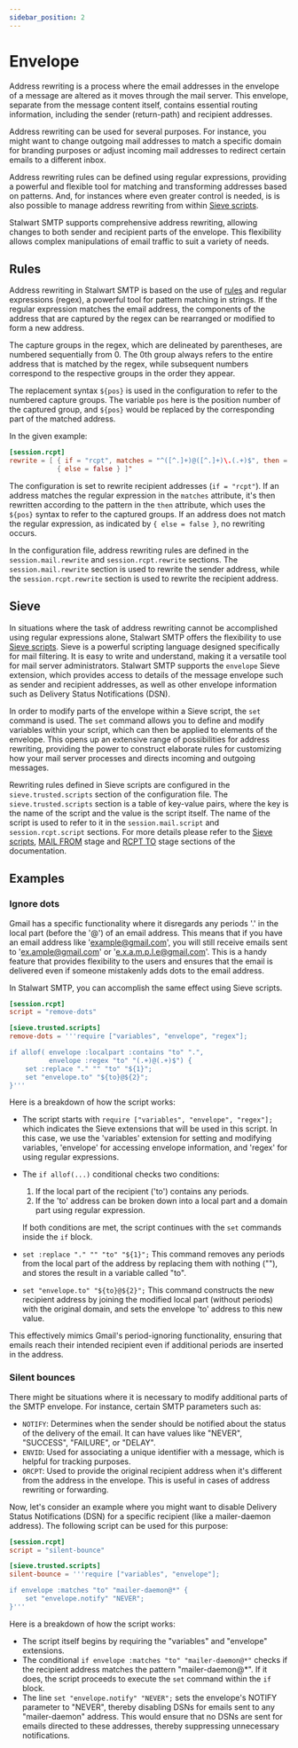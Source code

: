 ```yaml
---
sidebar_position: 2
---
```


# Envelope

Address rewriting is a process where the email addresses in the envelope of a message are altered as it moves through the mail server. This envelope, separate from the message content itself, contains essential routing information, including the sender (return-path) and recipient addresses.

Address rewriting can be used for several purposes. For instance, you might want to change outgoing mail addresses to match a specific domain for branding purposes or adjust incoming mail addresses to redirect certain emails to a different inbox.

Address rewriting rules can be defined using regular expressions, providing a powerful and flexible tool for matching and transforming addresses based on patterns. And, for instances where even greater control is needed, is is also possible to manage address rewriting from within [Sieve scripts](/docs/sieve/overview).

Stalwart SMTP supports comprehensive address rewriting, allowing changes to both sender and recipient parts of the envelope. This flexibility allows complex manipulations of email traffic to suit a variety of needs. 

## Rules

Address rewriting in Stalwart SMTP is based on the use of [rules](/docs/configuration/overview/rules/syntax) and regular expressions (regex), a powerful tool for pattern matching in strings. If the regular expression matches the email address, the components of the address that are captured by the regex can be rearranged or modified to form a new address.

The capture groups in the regex, which are delineated by parentheses, are numbered sequentially from 0. The 0th group always refers to the entire address that is matched by the regex, while subsequent numbers correspond to the respective groups in the order they appear.

The replacement syntax `${pos}` is used in the configuration to refer to the numbered capture groups. The variable `pos` here is the position number of the captured group, and `${pos}` would be replaced by the corresponding part of the matched address.

In the given example:

```toml
[session.rcpt]
rewrite = [ { if = "rcpt", matches = "^([^.]+)@([^.]+)\.(.+)$", then = "${1}+${2}@${3}" }, 
            { else = false } ]"
```

The configuration is set to rewrite recipient addresses (`if = "rcpt"`). If an address matches the regular expression in the `matches` attribute, it's then rewritten according to the pattern in the `then` attribute, which uses the `${pos}` syntax to refer to the captured groups. If an address does not match the regular expression, as indicated by `{ else = false }`, no rewriting occurs.

In the configuration file, address rewriting rules are defined in the `session.mail.rewrite` and `session.rcpt.rewrite` sections. The `session.mail.rewrite` section is used to rewrite the sender address, while the `session.rcpt.rewrite` section is used to rewrite the recipient address.

## Sieve

In situations where the task of address rewriting cannot be accomplished using regular expressions alone, Stalwart SMTP offers the flexibility to use [Sieve scripts](/docs/sieve/overview). Sieve is a powerful scripting language designed specifically for mail filtering. It is easy to write and understand, making it a versatile tool for mail server administrators. Stalwart SMTP supports the `envelope` Sieve extension, which provides access to details of the message envelope such as sender and recipient addresses, as well as other envelope information such as Delivery Status Notifications (DSN).

In order to modify parts of the envelope within a Sieve script, the `set` command is used. The `set` command allows you to define and modify variables within your script, which can then be applied to elements of the envelope. This opens up an extensive range of possibilities for address rewriting, providing the power to construct elaborate rules for customizing how your mail server processes and directs incoming and outgoing messages.

Rewriting rules defined in Sieve scripts are configured in the `sieve.trusted.scripts` section of the configuration file. The `sieve.trusted.scripts` section is a table of key-value pairs, where the key is the name of the script and the value is the script itself. The name of the script is used to refer to it in the `session.mail.script` and `session.rcpt.script` sections. For more details please refer to the [Sieve scripts](/docs/sieve/overview), [MAIL FROM](/docs/smtp/inbound/mail) stage and [RCPT TO](/docs/smtp/inbound/rcpt) stage sections of the documentation.

## Examples

### Ignore dots

Gmail has a specific functionality where it disregards any periods '.' in the local part (before the '@') of an email address. This means that if you have an email address like 'example@gmail.com', you will still receive emails sent to 'ex.ample@gmail.com' or 'e.x.a.m.p.l.e@gmail.com'. This is a handy feature that provides flexibility to the users and ensures that the email is delivered even if someone mistakenly adds dots to the email address.

In Stalwart SMTP, you can accomplish the same effect using Sieve scripts. 

```toml
[session.rcpt]
script = "remove-dots"

[sieve.trusted.scripts]
remove-dots = '''require ["variables", "envelope", "regex"];

if allof( envelope :localpart :contains "to" ".",
          envelope :regex "to" "(.+)@(.+)$") {
    set :replace "." "" "to" "${1}";
    set "envelope.to" "${to}@${2}";
}'''

```

Here is a breakdown of how the script works:

- The script starts with `require ["variables", "envelope", "regex"];` which indicates the Sieve extensions that will be used in this script. In this case, we use the 'variables' extension for setting and modifying variables, 'envelope' for accessing envelope information, and 'regex' for using regular expressions.

- The `if allof(...)` conditional checks two conditions:
    1. If the local part of the recipient ('to') contains any periods.
    2. If the 'to' address can be broken down into a local part and a domain part using regular expression.

    If both conditions are met, the script continues with the `set` commands inside the `if` block.

- `set :replace "." "" "to" "${1}";` This command removes any periods from the local part of the address by replacing them with nothing (""), and stores the result in a variable called "to".
- `set "envelope.to" "${to}@${2}";` This command constructs the new recipient address by joining the modified local part (without periods) with the original domain, and sets the envelope 'to' address to this new value.

This effectively mimics Gmail's period-ignoring functionality, ensuring that emails reach their intended recipient even if additional periods are inserted in the address.


### Silent bounces

There might be situations where it is necessary to modify additional parts of the SMTP envelope. For instance, certain SMTP parameters such as:

- `NOTIFY`: Determines when the sender should be notified about the status of the delivery of the email. It can have values like "NEVER", "SUCCESS", "FAILURE", or "DELAY".
- `ENVID`: Used for associating a unique identifier with a message, which is helpful for tracking purposes.
- `ORCPT`: Used to provide the original recipient address when it's different from the address in the envelope. This is useful in cases of address rewriting or forwarding.

Now, let's consider an example where you might want to disable Delivery Status Notifications (DSN) for a specific recipient (like a mailer-daemon address). The following script can be used for this purpose:

```toml
[session.rcpt]
script = "silent-bounce"

[sieve.trusted.scripts]
silent-bounce = '''require ["variables", "envelope"];

if envelope :matches "to" "mailer-daemon@*" {
    set "envelope.notify" "NEVER";
}'''
```

Here is a breakdown of how the script works:

- The script itself begins by requiring the "variables" and "envelope" extensions.
- The conditional `if envelope :matches "to" "mailer-daemon@*"` checks if the recipient address matches the pattern "mailer-daemon@*". If it does, the script proceeds to execute the `set` command within the `if` block.
- The line `set "envelope.notify" "NEVER";` sets the envelope's NOTIFY parameter to "NEVER", thereby disabling DSNs for emails sent to any "mailer-daemon" address. This would ensure that no DSNs are sent for emails directed to these addresses, thereby suppressing unnecessary notifications.


